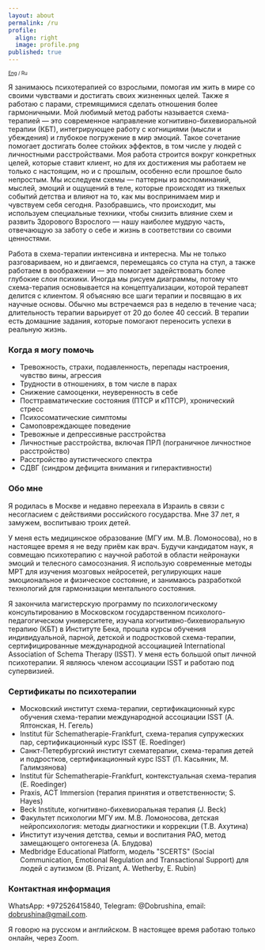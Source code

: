 ```yaml
---
layout: about
permalink: /ru
profile:
  align: right
  image: profile.png
published: true
---
```


<sub><sub>[Eng](index.md) / Ru</sub></sub>


Я занимаюсь психотерапией со взрослыми, помогая им жить в мире со своими чувствами и достигать своих жизненных целей. Также я работаю с парами, стремящимися сделать отношения более гармоничными. Мой любимый метод работы называется схема-терапией&nbsp;— это современное направление когнитивно-бихевиоральной терапии (КБТ), интегрирующее работу с когнициями (мысли и убеждения) и глубокое погружение в мир эмоций. Такое сочетание помогает достигать более стойких эффектов, в том числе у людей с личностными расстройствами. Моя работа строится вокруг конкретных целей, которые ставит клиент, но для их достижения мы работаем не только с настоящим, но и с прошлым, особенно если прошлое было непростым. Мы исследуем схемы&nbsp;— паттерны из воспоминаний,  мыслей, эмоций и ощущений в теле, которые происходят из тяжелых событий детства и влияют на то, как мы воспринимаем мир и чувствуем себя сегодня. Разобравшись, что происходит, мы используем специальные техники, чтобы снизить влияние схем и развить Здорового Взрослого&nbsp;— нашу наиболее мудрую часть, отвечающую за заботу о себе и жизнь в соответствии со своими ценностями.

Работа в схема-терапии интенсивна и интересна. Мы не только разговариваем, но и двигаемся, перемещаясь со стула на стул, а также работаем в воображении&nbsp;— это помогает задействовать более глубокие слои психики. Иногда мы рисуем диаграммы, потому что схема-терапия основывается на концептуализации, которой терапевт делится с клиентом. Я объясняю все шаги терапии и посвящаю в их научные основы.  Обычно мы встречаемся раз в неделю в течение часа; длительность терапии варьирует от 20 до более 40 сессий. В терапии есть домашние задания, которые помогают переносить успехи в реальную жизнь. 

### Когда я могу помочь
- Тревожность, страхи, подавленность, перепады настроения, чувство вины, агрессия
- Трудности в отношениях, в том числе в парах
- Снижение самооценки, неуверенность в себе
- Посттравматические состояния (ПТСР и кПТСР), хронический стресс
- Психосоматические симптомы
- Самоповреждающее поведение
- Тревожные и депрессивные расстройства
- Личностные расстройства, включая ПРЛ (пограничное личностное расстройство)
- Расстройство аутистического спектра
- СДВГ (синдром дефицита внимания и гиперактивности)

### Обо мне
Я родилась в Москве и недавно переехала в Израиль в связи с несогласием с действиями российского государства. Мне 37 лет, я замужем, воспитываю троих детей.

У меня есть медицинское образование (МГУ им. М.В. Ломоносова), но в настоящее время я не веду приём как врач. Будучи кандидатом наук, я совмещаю психотерапию с научной работой в области нейронауки эмоций и телесного самосознания. Я использую современные методы МРТ для изучения мозговых нейросетей, регулирующих наше эмоциональное и физическое состояние, и занимаюсь разработкой технологий для гармонизации ментального состояния.

Я закончила магистерскую программу по психологическому консультированию в Московском государственном психолого-педагогическом университете, изучала когнитивно-бихевиоральную терапию (КБТ) в Институте Бека, прошла курсы обучения индивидуальной, парной, детской и подростковой схема-терапии, сертифицированные международной ассоциацией International Association of Schema Therapy (ISST). У меня есть большой опыт личной психотерапии. Я являюсь членом ассоциации ISST и работаю под супервизией.

### Сертификаты по психотерапии
- Московский институт схема-терапии, сертификационный курс обучения схема-терапии международной ассоциации ISST (А. Ялтонская, Н. Гегель)
- Institut für Schematherapie-Frankfurt, схема-терапия супружеских пар, сертификационный курс ISST (E. Roedinger)
- Санкт-Петербургский институт схематерапии, схема-терапия детей и подростков, cертификационный курс ISST (П. Касьяник, М. Галимзянова)
- Institut für Schematherapie-Frankfurt, контекстуальная схема-терапия (E. Roedinger)
- Praxis, ACT Immersion (терапия принятия и ответственности; S. Hayes)
- Beck Institute, когнитивно-бихевиоральная терапия (J. Beck)
- Факультет психологии МГУ им. М.В. Ломоносова, детская нейропсихология: методы диагностики и коррекции (Т.В. Ахутина)
- Институт изучения детства, семьи и воспитания РАО, метод замещающего онтогенеза (А. Блудова)
- Medbridge Educational Platform, модель "SCERTS" (Social Communication, Emotional Regulation and Transactional Support) для людей с аутизмом (B. Prizant, A. Wetherby, E. Rubin)

### Контактная информация
WhatsApp: +972526415840, Telegram: @Dobrushina, email: [dobrushina@gmail.com](mailto:dobrushina@gmail.com).

Я говорю на русском и английском. В настоящее время работаю только онлайн, через Zoom.